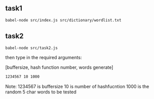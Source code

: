 ## task1 

```bash
babel-node src/index.js src/dictionary/wordlist.txt
```

## task2

```bash
babel-node src/task2.js 	
```
then type in the required arguments:

[buffersize, hash function number, words generate] 

```bash
1234567 10 1000
```

Note: 1234567 is buffersize
	  10 is number of hashfucntion
	  1000 is the random 5 char words to be tested



